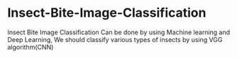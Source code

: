 # Insect-Bite-Image-Classification
Insect Bite Image Classification Can be done by using Machine learning and Deep Learning, We should classify various types of insects by using VGG algorithm(CNN) 
